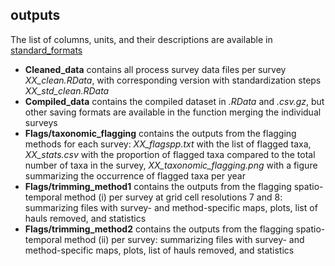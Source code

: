 ## **outputs**

The list of columns, units, and their descriptions are available in [standard_formats](https://github.com/AquaAuma/FishGlob_data/tree/main/standard_formats)

* **Cleaned_data** contains all process survey data files per survey *XX_clean.RData*, with corresponding version with standardization steps *XX_std_clean.RData*
* **Compiled_data** contains the compiled dataset in *.RData* and *.csv.gz*, but other saving formats are available in the function merging the individual surveys
* **Flags/taxonomic_flagging** contains the outputs from the flagging methods for each survey: *XX_flagspp.txt* with the list of flagged taxa, *XX_stats.csv* with the proportion of flagged taxa compared to the total number of taxa in the survey, *XX_taxonomic_flagging.png* with a figure summarizing the occurrence of flagged taxa per year
* **Flags/trimming_method1** contains the outputs from the flagging spatio-temporal method (i) per survey at grid cell resolutions 7 and 8: summarizing files with survey- and method-specific maps, plots, list of hauls removed, and statistics
* **Flags/trimming_method2** contains the outputs from the flagging spatio-temporal method (ii) per survey: summarizing files with survey- and method-specific maps, plots, list of hauls removed, and statistics